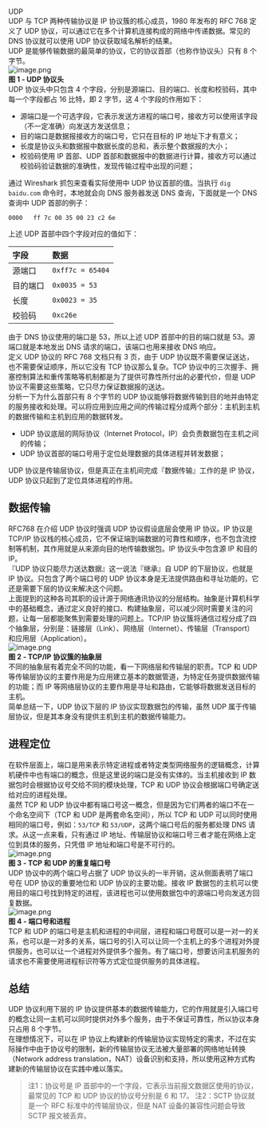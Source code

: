 UDP<br />UDP 与 TCP 两种传输协议是 IP 协议簇的核心成员，1980 年发布的 RFC 768 定义了 UDP 协议，可以通过它在多个计算机连接构成的网络中传递数据。常见的 DNS 协议就可以使用 UDP 协议获取域名解析的结果。<br />UDP 是能够传输数据的最简单的协议，它的协议首部（也称作协议头）只有 8 个字节。<br />![image.png](https://cdn.nlark.com/yuque/0/2020/png/396745/1598847298252-12ebbb53-7956-4118-978a-3d60c4d592d9.png#align=left&display=inline&height=169&originHeight=506&originWidth=727&size=35009&status=done&style=shadow&width=242.33333333333334)<br />**图 1 - UDP 协议头**<br />UDP 协议头中只包含 4 个字段，分别是源端口、目的端口、长度和校验码，其中每一个字段都占 16 比特，即 2 字节，这 4 个字段的作用如下：

- 源端口是一个可选字段，它表示发送方进程的端口号，接收方可以使用该字段（不一定准确）向发送方发送信息；
- 目的端口是数据报接收方的端口号，它只在目标的 IP 地址下才有意义；
- 长度是协议头和数据报中数据长度的总和，表示整个数据报的大小；
- 校验码使用 IP 首部、UDP 首部和数据报中的数据进行计算，接收方可以通过校验码验证数据的准确性，发现传输过程中出现的问题；

通过 Wireshark 抓包来查看实际使用中 UDP 协议首部的值。当执行 `dig baidu.com` 命令时，本地就会向 DNS 服务器发送 DNS 查询，下面就是一个 DNS 查询中 UDP 首部的例子：
```
0000   ff 7c 00 35 00 23 c2 6e
```
上述 UDP 首部中四个字段对应的值如下：

| 字段 | 数据 |
| :--- | :--- |
| 源端口 | `0xff7c = 65404` |
| 目的端口 | `0x0035 = 53` |
| 长度 | `0x0023 = 35` |
| 校验码 | `0xc26e` |

由于 DNS 协议使用的端口是 53，所以上述 UDP 首部中的目的端口就是 53。源端口就是本地发出 DNS 请求的端口，该端口也用来接收 DNS 响应。<br />定义 UDP 协议的 RFC 768 文档只有 3 页，由于 UDP 协议既不需要保证送达，也不需要保证顺序，所以它没有 TCP 协议那么复杂。TCP 协议中的三次握手、拥塞控制算法和重传策略等机制都是为了提供可靠性所付出的必要代价，但是 UDP 协议不需要这些策略，它只尽力保证数据报的送达。<br />分析一下为什么首部只有 8 个字节的 UDP 协议能够将数据传输到目的地并由特定的服务接收和处理。可以将应用到应用之间的传输过程分成两个部分：主机到主机的数据传输和主机到应用的数据转发。

- UDP 协议底层的网际协议（Internet Protocol，IP）会负责数据包在主机之间的传输；
- UDP 协议首部的端口号用于定位处理数据的具体进程并转发数据；

UDP 协议是传输层协议，但是真正在主机间完成『数据传输』工作的是 IP 协议，UDP 协议只起到了定位具体进程的作用。
<a name="X3cSx"></a>
## 数据传输
RFC768 在介绍 UDP 协议时强调 UDP 协议假设底层会使用 IP 协议。IP 协议是 TCP/IP 协议栈的核心成员，它不保证端到端数据的可靠性和顺序，也不包含流控制等机制，其作用就是从来源向目的地传输数据包。IP 协议头中包含源 IP 和目的 IP。<br />『UDP 协议只能尽力送达数据』这一说法『继承』自 UDP 的下层协议，也就是 IP 协议。只包含了两个端口号的 UDP 协议本身是无法提供路由和寻址功能的，它还是需要下层的协议来解决这个问题。<br />上面提到的这种各司其职的设计源于网络通讯协议的分层结构。抽象是计算机科学中的基础概念，通过定义良好的接口、构建抽象层，可以减少同时需要关注的问题，让每一层都能聚焦到需要处理的问题上。TCP/IP 协议簇将通信过程分成了四个抽象层，分别是：链接层（Link）、网络层（Internet）、传输层（Transport）和应用层（Application）。<br />![image.png](https://cdn.nlark.com/yuque/0/2020/png/396745/1598847440365-ece4778a-707e-4181-bad7-d4ee77919219.png#align=left&display=inline&height=330&originHeight=991&originWidth=654&size=55252&status=done&style=shadow&width=218)<br />**图 2 - TCP/IP 协议簇的抽象层**<br />不同的抽象层有着完全不同的功能，看一下网络层和传输层的职责。TCP 和 UDP 等传输层协议的主要作用是为应用建立基本的数据管道，为特定任务提供数据传输的功能；而 IP 等网络层协议的主要作用是寻址和路由，它能够将数据发送目标的主机。<br />简单总结一下，UDP 协议下层的 IP 协议实现数据包的传输，虽然 UDP 属于传输层协议，但是其本身没有提供主机到主机的数据传输能力。
<a name="mSQX8"></a>
## 进程定位
在软件层面上，端口是用来表示特定进程或者特定类型网络服务的逻辑概念，计算机硬件中也有端口的概念，但是这里说的端口是没有实体的。当主机接收到 IP 数据包时会根据协议号交给不同的模块处理，TCP 和 UDP 协议会根据端口号确定送给对应的进程处理。<br />虽然 TCP 和 UDP 协议中都有端口号这一概念，但是因为它们两者的端口不在一个命名空间下（TCP 和 UDP 是两套命名空间），所以 TCP 和 UDP 可以同时使用相同的端口号，例如：`53/TCP` 和 `53/UDP`，这两个端口号后的服务都处理 DNS 请求。从这一点来看，只有通过 IP 地址、传输层协议和端口号三者才能在网络上定位到具体的服务，只凭借 IP 地址和端口号是不可行的。<br />![image.png](https://cdn.nlark.com/yuque/0/2020/png/396745/1598847637843-f9d31de5-b86a-4662-b7e3-89748de79cba.png#align=left&display=inline&height=216&originHeight=649&originWidth=1852&size=66025&status=done&style=shadow&width=617.3333333333334)<br />**图 3 - TCP 和 UDP 的重复端口号**<br />UDP 协议中的两个端口号占据了 UDP 协议头的一半开销，这从侧面表明了端口号在 UDP 协议的重要地位和 UDP 协议的主要功能。接收 IP 数据包的主机可以使用目的端口号找到特定的进程，该进程也可以使用数据包中的源端口号向发送方回复数据。<br />![image.png](https://cdn.nlark.com/yuque/0/2020/png/396745/1598847757748-4146e55d-a908-4c77-8512-9a787fafc45c.png#align=left&display=inline&height=312&originHeight=935&originWidth=1320&size=63169&status=done&style=shadow&width=440)<br />**图 4 - 端口号和进程**<br />TCP 和 UDP 的端口号是主机和进程的中间层，进程和端口号既可以是一对一的关系，也可以是一对多的关系，端口号的引入可以让同一个主机上的多个进程对外提供服务，也可以让一个进程对外提供多个服务。有了端口号，想要访问主机服务的请求也不需要使用进程标识符等方式定位提供服务的具体进程。
<a name="zZlYT"></a>
## 总结
UDP 协议利用下层的 IP 协议提供基本的数据传输能力，它的作用就是引入端口号的概念让同一主机可以同时提供对外多个服务，由于不保证可靠性，所以协议本身只占用 8 个字节。<br />在理想情况下，可以在 IP 协议上构建新的传输层协议实现特定的需求，不过在实际操作中由于协议号的限制，新的传输层协议无法被大量部署的网络地址转换（Network address translation，NAT）设备识别和支持，所以使用这种方式构建新的传输层协议在实践中难以落实。
> 注1：协议号是 IP 首部中的一个字段，它表示当前报文数据区使用的协议，最常见的 TCP 和 UDP 协议的协议号分别是 6 和 17。
> 注2：SCTP 协议就是一个 RFC 标准中的传输层协议，但是 NAT 设备的兼容性问题会导致 SCTP 报文被丢弃。

